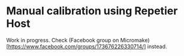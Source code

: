 # Manual calibration using Repetier Host

Work in progress. Check (Facebook group on Micromake)[https://www.facebook.com/groups/173676226330714/] instead.
